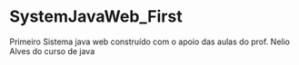 # SystemJavaWeb_First
Primeiro Sistema java web construído com o apoio das aulas do prof. Nelio Alves do curso de java 
